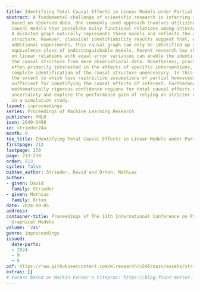 ```yaml
---
title: Identifying Total Causal Effects in Linear Models under Partial Homoscedasticity
abstract: A fundamental challenge of scientific research is inferring causal relations
  based on observed data. One commonly used approach involves utilizing structural
  causal models that postulate noisy functional relations among interacting variables.
  A directed graph naturally represents these models and reflects the underlying causal
  structure. However, classical identifiability results suggest that, without conducting
  additional experiments, this causal graph can only be identified up to a Markov
  equivalence class of indistinguishable models. Recent research has shown that focusing
  on linear relations with equal error variances can enable the identification of
  the causal structure from mere observational data. Nonetheless, practitioners are
  often primarily interested in the effects of specific interventions, rendering the
  complete identification of the causal structure unnecessary. In this work, we investigate
  the extent to which less restrictive assumptions of partial homoscedasticity are
  sufficient for identifying the causal effects of interest. Furthermore, we construct
  mathematically rigorous confidence regions for total causal effects under structure
  uncertainty and explore the performance gain of relying on stricter error assumptions
  in a simulation study.
layout: inproceedings
series: Proceedings of Machine Learning Research
publisher: PMLR
issn: 2640-3498
id: strieder24a
month: 0
tex_title: Identifying Total Causal Effects in Linear Models under Partial Homoscedasticity
firstpage: 213
lastpage: 230
page: 213-230
order: 213
cycles: false
bibtex_author: Strieder, David and Drton, Mathias
author:
- given: David
  family: Strieder
- given: Mathias
  family: Drton
date: 2024-09-05
address:
container-title: Proceedings of The 12th International Conference on Probabilistic
  Graphical Models
volume: '246'
genre: inproceedings
issued:
  date-parts:
  - 2024
  - 9
  - 5
pdf: https://raw.githubusercontent.com/mlresearch/v246/main/assets/strieder24a/strieder24a.pdf
extras: []
# Format based on Martin Fenner's citeproc: https://blog.front-matter.io/posts/citeproc-yaml-for-bibliographies/
---
```

